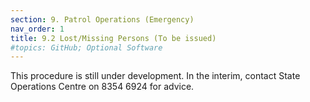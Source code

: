 ```yaml
---
section: 9. Patrol Operations (Emergency)
nav_order: 1
title: 9.2 Lost/Missing Persons (To be issued)
#topics: GitHub; Optional Software
---
```


This procedure is still under development. In the interim, contact State Operations Centre on 8354 6924 for advice.